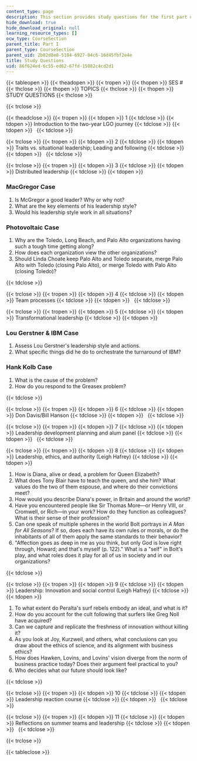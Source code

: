 ```yaml
---
content_type: page
description: This section provides study questions for the first part of the course.
hide_download: true
hide_download_original: null
learning_resource_types: []
ocw_type: CourseSection
parent_title: Part I
parent_type: CourseSection
parent_uid: 2b02d8e8-5104-6927-04c6-16d45fbf2e4e
title: Study Questions
uid: 86f624ed-6c55-ed62-67fd-15082c4cd2d1
---
```


{{< tableopen >}}
{{< theadopen >}}
{{< tropen >}}
{{< thopen >}}
SES #
{{< thclose >}}
{{< thopen >}}
TOPICS
{{< thclose >}}
{{< thopen >}}
STUDY QUESTIONS
{{< thclose >}}

{{< trclose >}}

{{< theadclose >}}
{{< tropen >}}
{{< tdopen >}}
1
{{< tdclose >}}
{{< tdopen >}}
Introduction to the two-year LGO journey
{{< tdclose >}}
{{< tdopen >}}
 
{{< tdclose >}}

{{< trclose >}}
{{< tropen >}}
{{< tdopen >}}
2
{{< tdclose >}}
{{< tdopen >}}
Traits vs. situational leadership; Leading and following
{{< tdclose >}}
{{< tdopen >}}
 
{{< tdclose >}}

{{< trclose >}}
{{< tropen >}}
{{< tdopen >}}
3
{{< tdclose >}}
{{< tdopen >}}
Distributed leadership
{{< tdclose >}}
{{< tdopen >}}


### MacGregor Case

1.  Is McGregor a good leader? Why or why not?
2.  What are the key elements of his leadership style?
3.  Would his leadership style work in all situations?

### Photovoltaic Case

1.  Why are the Toledo, Long Beach, and Palo Alto organizations having such a tough time getting along?
2.  How does each organization view the other organizations?
3.  Should Linda Choate keep Palo Alto and Toledo separate, merge Palo Alto with Toledo (closing Palo Alto), or merge Toledo with Palo Alto (closing Toledo)?


{{< tdclose >}}

{{< trclose >}}
{{< tropen >}}
{{< tdopen >}}
4
{{< tdclose >}}
{{< tdopen >}}
Team processes
{{< tdclose >}}
{{< tdopen >}}
 
{{< tdclose >}}

{{< trclose >}}
{{< tropen >}}
{{< tdopen >}}
5
{{< tdclose >}}
{{< tdopen >}}
Transformational leadership
{{< tdclose >}}
{{< tdopen >}}


### Lou Gerstner & IBM Case

1.  Assess Lou Gerstner's leadership style and actions.
2.  What specific things did he do to orchestrate the turnaround of IBM?

### Hank Kolb Case

1.  What is the cause of the problem?
2.  How do you respond to the Greasex problem?


{{< tdclose >}}

{{< trclose >}}
{{< tropen >}}
{{< tdopen >}}
6
{{< tdclose >}}
{{< tdopen >}}
Don Davis/Bill Hanson
{{< tdclose >}}
{{< tdopen >}}
 
{{< tdclose >}}

{{< trclose >}}
{{< tropen >}}
{{< tdopen >}}
7
{{< tdclose >}}
{{< tdopen >}}
Leadership development planning and alum panel
{{< tdclose >}}
{{< tdopen >}}
 
{{< tdclose >}}

{{< trclose >}}
{{< tropen >}}
{{< tdopen >}}
8
{{< tdclose >}}
{{< tdopen >}}
Leadership, ethics, and authority (Leigh Hafrey)
{{< tdclose >}}
{{< tdopen >}}


1.  How is Diana, alive or dead, a problem for Queen Elizabeth?
2.  What does Tony Blair have to teach the queen, and she him? What values do the two of them espouse, and where do their convictions meet?
3.  How would you describe Diana's power, in Britain and around the world?
4.  Have you encountered people like Sir Thomas More—or Henry VIII, or Cromwell, or Rich—in your work? How do they function as colleagues? What is their sense of their profession?
5.  Can one speak of multiple spheres in the world Bolt portrays in _A Man for All Seasons_? If so, does each have its own rules or morals, or do the inhabitants of all of them apply the same standards to their behavior?
6.  "Affection goes as deep in me as you think, but only God is love right through, Howard; and that's myself (p. 122)." What is a "self" in Bolt's play, and what roles does it play for all of us in society and in our organizations?


{{< tdclose >}}

{{< trclose >}}
{{< tropen >}}
{{< tdopen >}}
9
{{< tdclose >}}
{{< tdopen >}}
Leadership: Innovation and social control (Leigh Hafrey)
{{< tdclose >}}
{{< tdopen >}}


1.  To what extent do Peralta's surf rebels embody an ideal, and what is it?
2.  How do you account for the cult following that surfers like Greg Noll have acquired?
3.  Can we capture and replicate the freshness of innovation without killing it?
4.  As you look at Joy, Kurzweil, and others, what conclusions can you draw about the ethics of science, and its alignment with business ethics?
5.  How does Hawken, Lovins, and Lovins' vision diverge from the norm of business practice today? Does their argument feel practical to you?
6.  Who decides what our future should look like?


{{< tdclose >}}

{{< trclose >}}
{{< tropen >}}
{{< tdopen >}}
10
{{< tdclose >}}
{{< tdopen >}}
Leadership reaction course
{{< tdclose >}}
{{< tdopen >}}
 
{{< tdclose >}}

{{< trclose >}}
{{< tropen >}}
{{< tdopen >}}
11
{{< tdclose >}}
{{< tdopen >}}
Reflections on summer teams and leadership
{{< tdclose >}}
{{< tdopen >}}
 
{{< tdclose >}}

{{< trclose >}}

{{< tableclose >}}